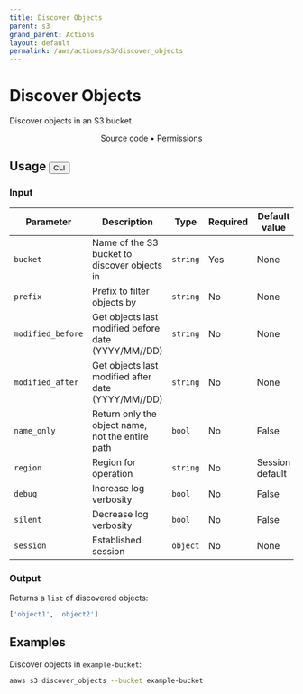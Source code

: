 ```yaml
---
title: Discover Objects
parent: s3
grand_parent: Actions
layout: default
permalink: /aws/actions/s3/discover_objects
---
```


# Discover Objects

Discover objects in an S3 bucket.

<p align="center">
   <a href="https://github.com/avtomat-hub/avtomat-aws/tree/main/avtomat_aws/s3/discover_objects.py">Source code</a> •
   <a href="/aws/permissions/s3/discover_objects">Permissions</a>
</p>

## Usage <button id="toggleButton" class="btn fs-3" onclick="toggleTables()">CLI</button>

### Input

| Parameter         | Description                                         | Type     | Required | Default value   |
|-------------------|-----------------------------------------------------|----------|----------|-----------------|
| `bucket`          | Name of the S3 bucket to discover objects in        | `string` | Yes      | None            |
| `prefix`          | Prefix to filter objects by                         | `string` | No       | None            |
| `modified_before` | Get objects last modified before date (YYYY/MM//DD) | `string` | No       | None            |
| `modified_after`  | Get objects last modified after date (YYYY/MM//DD)  | `string` | No       | None            |
| `name_only`       | Return only the object name, not the entire path    | `bool`   | No       | False           |
| `region`          | Region for operation                                | `string` | No       | Session default |
| `debug`           | Increase log verbosity                              | `bool`   | No       | False           |
| `silent`          | Decrease log verbosity                              | `bool`   | No       | False           |
| `session`         | Established session                                 | `object` | No       | None            |

### Output

Returns a `list` of discovered objects:

```python
['object1', 'object2']
```

<div markdown="1" id="cli" style="display: block;">

## Examples

Discover objects in `example-bucket`:

```bash
aaws s3 discover_objects --bucket example-bucket
```

</div>

<div markdown="1" id="prog" style="display: none;">

## Examples

Discover objects in `example-bucket`:

```python
from avtomat_aws import s3

response = s3.discover_objects(bucket='example-bucket')
```

</div>

<script>
  function toggleTables() {
    var cli = document.getElementById("cli");
    var prog = document.getElementById("prog");
    var toggleButton = document.getElementById("toggleButton");
    if (cli.style.display === "none") {
      cli.style.display = "block";
      prog.style.display = "none";
      toggleButton.innerHTML = "CLI";
    } else {
      cli.style.display = "none";
      prog.style.display = "block";
      toggleButton.innerHTML = "Programmatic";
    } 
  }
</script>
